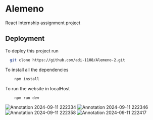 
# Alemeno

React Internship assignment project




## Deployment

To deploy this project run

```bash
  git clone https://github.com/adi-1108/Alemeno-2.git
```
To install all the dependencies
```bash
    npm install
```
To run the website in localHost
```bash
    npm run dev
```




![Annotation 2024-09-11 222334](https://github.com/user-attachments/assets/241855f9-268c-4819-b1f0-b77f95c668ed)
![Annotation 2024-09-11 222346](https://github.com/user-attachments/assets/746f786c-1c18-4f24-99a6-4910ac9537e6)
![Annotation 2024-09-11 222358](https://github.com/user-attachments/assets/cf7ca73e-f6c4-4ba8-a097-c2ed83841c7e)
![Annotation 2024-09-11 222417](https://github.com/user-attachments/assets/6d7f6d31-8825-4f1e-870c-47625704a394)
